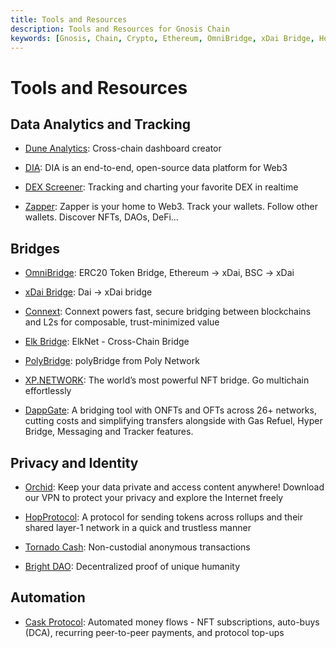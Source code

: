 ```yaml
---
title: Tools and Resources
description: Tools and Resources for Gnosis Chain
keywords: [Gnosis, Chain, Crypto, Ethereum, OmniBridge, xDai Bridge, HopProtocol, Connext, DIA, CelerNetwork, Elk Bridge, Dune Analytics] 
---
```


# Tools and Resources

## Data Analytics and Tracking

* [Dune Analytics](https://dune.com): Cross-chain dashboard creator

* [DIA](https://diadata.org): DIA is an end-to-end, open-source data platform for Web3

* [DEX Screener](https://dexscreener.com/xdai): Tracking and charting your favorite DEX in realtime

* [Zapper](https://zapper.fi/): Zapper is your home to Web3. Track your wallets. Follow other wallets. Discover NFTs, DAOs, DeFi...

## Bridges

* [OmniBridge](https://omni.gnosischain.com/): ERC20 Token Bridge, Ethereum -> xDai, BSC -> xDai

* [xDai Bridge](https://bridge.gnosischain.com/): Dai -> xDai bridge

* [Connext](https://connext.network): Connext powers fast, secure bridging between blockchains and L2s for composable, trust-minimized value

* [Elk Bridge](https://app.elk.finance): ElkNet - Cross-Chain Bridge

* [PolyBridge](https://bridge.poly.network/): polyBridge from Poly Network

* [XP.NETWORK](https://xp.network): The world’s most powerful NFT bridge. Go multichain effortlessly

* [DappGate](https://dappgate.io/): A bridging tool with ONFTs and OFTs across 26+ networks, cutting costs and simplifying transfers alongside with Gas Refuel, Hyper Bridge, Messaging and Tracker features.

## Privacy and Identity

* [Orchid](https://orchid.com): Keep your data private and access content anywhere! Download our VPN to protect your privacy and explore the Internet freely

* [HopProtocol](https://hop.exchange): A protocol for sending tokens across rollups and their shared layer-1 network in a quick and trustless manner

* [Tornado Cash](https://tornado.cash): Non-custodial anonymous transactions 

* [Bright DAO](https://www.brightid.org/): Decentralized proof of unique humanity

## Automation

* [Cask Protocol](https://www.cask.fi): Automated money flows - NFT subscriptions, auto-buys (DCA), recurring peer-to-peer payments, and protocol top-ups 
